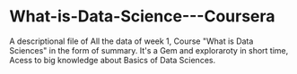 # What-is-Data-Science---Coursera
A descriptional file of All the data of week 1, Course "What is Data Sciences" in the form of summary. It's a Gem and exploraroty in short time, Acess to big knowledge about Basics of Data Sciences.
